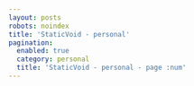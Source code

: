 ```yaml
---
layout: posts
robots: noindex
title: 'StaticVoid - personal'
pagination:
  enabled: true
  category: personal
  title: 'StaticVoid - personal - page :num'
---
```

